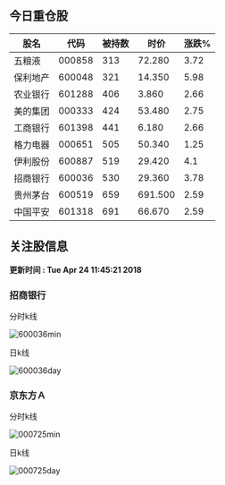 
## 今日重仓股 

|股名|代码|被持数|时价|涨跌%|
|---|---|---|---|---|
|五粮液|000858|313|72.280|3.72|
|保利地产|600048|321|14.350|5.98|
|农业银行|601288|406|3.860|2.66|
|美的集团|000333|424|53.480|2.75|
|工商银行|601398|441|6.180|2.66|
|格力电器|000651|505|50.340|1.25|
|伊利股份|600887|519|29.420|4.1|
|招商银行|600036|530|29.360|3.78|
|贵州茅台|600519|659|691.500|2.59|
|中国平安|601318|691|66.670|2.59|

## 关注股信息
**更新时间 : Tue Apr 24 11:45:21 2018**
### 招商银行 
分时k线

![600036min](http://image.sinajs.cn/newchart/min/n/sh600036.gif)

日k线

![600036day](http://image.sinajs.cn/newchart/daily/n/sh600036.gif)

### 京东方Ａ 
分时k线

![000725min](http://image.sinajs.cn/newchart/min/n/sz000725.gif)

日k线

![000725day](http://image.sinajs.cn/newchart/daily/n/sz000725.gif)
